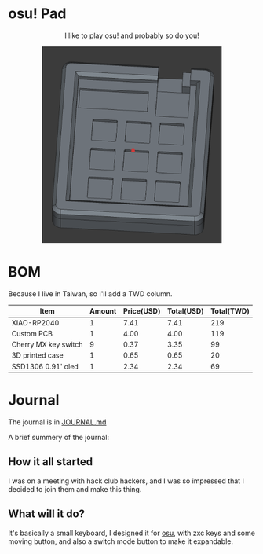# osu! Pad

<p align="center">I like to play osu! and probably so do you!</p>

<div align="center">
    <img src="https://raw.githubusercontent.com/KnowScratcher/osuPad/refs/heads/main/img/case.png" height="400">
</div>


# BOM
Because I live in Taiwan, so I'll add a TWD column.

| Item                 | Amount | Price(USD) | Total(USD) | Total(TWD) |
|----------------------|--------|------------|------------|------------|
| XIAO-RP2040          | 1      | 7.41       | 7.41       | 219        |
| Custom PCB           | 1      | 4.00       | 4.00       | 119        |
| Cherry MX key switch | 9      | 0.37       | 3.35       | 99         |
| 3D printed case      | 1      | 0.65       | 0.65       | 20         |
| SSD1306 0.91' oled   | 1      | 2.34       | 2.34       | 69         |

# Journal
The journal is in [JOURNAL.md](JOURNAL.md)

A brief summery of the journal:

## How it all started

I was on a meeting with hack club hackers, and I was so impressed that I decided to join them and make this thing.

## What will it do?

It's basically a small keyboard, I designed it for <a target="_blank" href="https://github.com/ppy/osu">osu</a>, with zxc keys and some moving button, and also a switch mode button to make it expandable.

